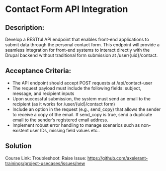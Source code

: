# Contact Form API Integration

## Description:
Develop a RESTful API endpoint that enables front-end applications to submit data through the personal contact form. This endpoint will provide a seamless integration for front-end systems to interact directly with the Drupal backend without traditional form submission at /user/{uid}/contact.

## Acceptance Criteria:
- The API endpoint should accept POST requests at /api/contact-user
- The request payload must include the following fields: subject, message, and recipient inputs
- Upon successful submission, the system must send an email to the recipient (as it works for /user/{uid}/contact form)
- Include an option in the request (e.g., send_copy) that allows the sender to receive a copy of the email. If send_copy is true, send a duplicate email to the sender’s registered email address.
- Implement robust error handling to manage scenarios such as non-existent user IDs, missing field values etc..

## Solution
Course Link:
Troubleshoot:
Raise Issue: https://github.com/axelerant-trainings/project-usecases/issues/new
